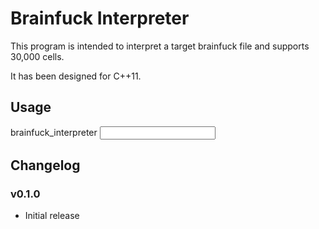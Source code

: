 Brainfuck Interpreter
=====================

This program is intended to interpret a target brainfuck file and supports
30,000 cells.

It has been designed for C++11.


Usage
-----

brainfuck_interpreter <input code file name>


Changelog
---------

### v0.1.0

* Initial release